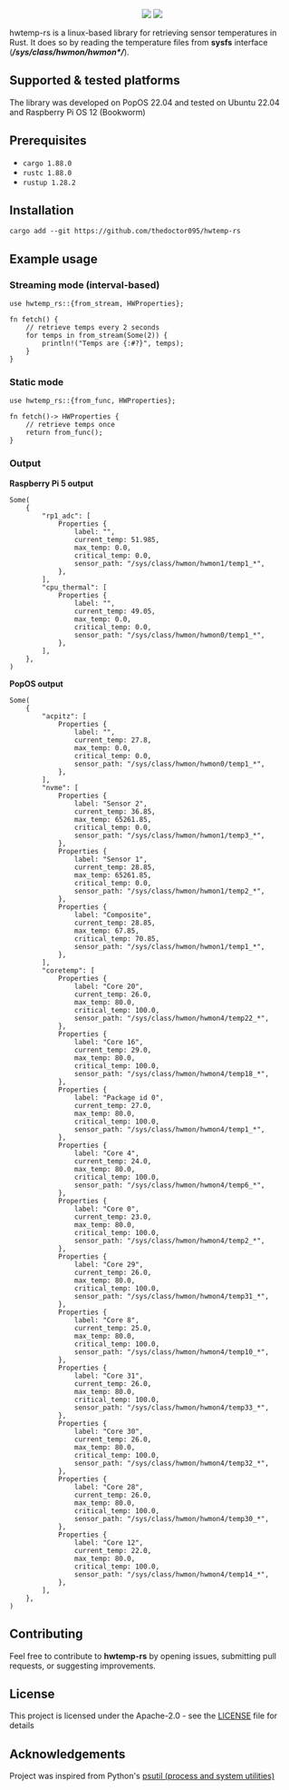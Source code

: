 <p align="center">
    <a href="https://opensource.org/licenses/Apache-2.0" alt="Apache 2.0 License">
        <img src="https://img.shields.io/badge/License-Apache_2.0-orange.svg" /></a>
    <a href="https://www.rust-lang.org/tools/install" alt="Rust 1.83.0">
        <img src="https://img.shields.io/badge/Rust-1.83.0-orange.svg" /></a>
</p>

hwtemp-rs is a linux-based library for retrieving sensor temperatures in Rust. It does so by reading the temperature files from **sysfs** interface (**_/sys/class/hwmon/hwmon*/_**).

## Supported & tested platforms

The library was developed on PopOS 22.04 and tested on Ubuntu 22.04 and Raspberry Pi OS 12 (Bookworm) 

## Prerequisites

- `cargo 1.88.0`
- `rustc 1.88.0`
- `rustup 1.28.2`

## Installation
```
cargo add --git https://github.com/thedoctor095/hwtemp-rs
```
## Example usage
### Streaming mode (interval-based)
```
use hwtemp_rs::{from_stream, HWProperties};

fn fetch() {
    // retrieve temps every 2 seconds
    for temps in from_stream(Some(2)) {
        println!("Temps are {:#?}", temps);
    }
}
```
### Static mode
```
use hwtemp_rs::{from_func, HWProperties};

fn fetch()-> HWProperties {
    // retrieve temps once
    return from_func();
}
```

### Output
**Raspberry Pi 5 output**
```
Some(
    {
        "rp1_adc": [
            Properties {
                label: "",
                current_temp: 51.985,
                max_temp: 0.0,
                critical_temp: 0.0,
                sensor_path: "/sys/class/hwmon/hwmon1/temp1_*",
            },
        ],
        "cpu_thermal": [
            Properties {
                label: "",
                current_temp: 49.05,
                max_temp: 0.0,
                critical_temp: 0.0,
                sensor_path: "/sys/class/hwmon/hwmon0/temp1_*",
            },
        ],
    },
)

```
**PopOS output**
```
Some(
    {
        "acpitz": [
            Properties {
                label: "",
                current_temp: 27.8,
                max_temp: 0.0,
                critical_temp: 0.0,
                sensor_path: "/sys/class/hwmon/hwmon0/temp1_*",
            },
        ],
        "nvme": [
            Properties {
                label: "Sensor 2",
                current_temp: 36.85,
                max_temp: 65261.85,
                critical_temp: 0.0,
                sensor_path: "/sys/class/hwmon/hwmon1/temp3_*",
            },
            Properties {
                label: "Sensor 1",
                current_temp: 28.85,
                max_temp: 65261.85,
                critical_temp: 0.0,
                sensor_path: "/sys/class/hwmon/hwmon1/temp2_*",
            },
            Properties {
                label: "Composite",
                current_temp: 28.85,
                max_temp: 67.85,
                critical_temp: 70.85,
                sensor_path: "/sys/class/hwmon/hwmon1/temp1_*",
            },
        ],
        "coretemp": [
            Properties {
                label: "Core 20",
                current_temp: 26.0,
                max_temp: 80.0,
                critical_temp: 100.0,
                sensor_path: "/sys/class/hwmon/hwmon4/temp22_*",
            },
            Properties {
                label: "Core 16",
                current_temp: 29.0,
                max_temp: 80.0,
                critical_temp: 100.0,
                sensor_path: "/sys/class/hwmon/hwmon4/temp18_*",
            },
            Properties {
                label: "Package id 0",
                current_temp: 27.0,
                max_temp: 80.0,
                critical_temp: 100.0,
                sensor_path: "/sys/class/hwmon/hwmon4/temp1_*",
            },
            Properties {
                label: "Core 4",
                current_temp: 24.0,
                max_temp: 80.0,
                critical_temp: 100.0,
                sensor_path: "/sys/class/hwmon/hwmon4/temp6_*",
            },
            Properties {
                label: "Core 0",
                current_temp: 23.0,
                max_temp: 80.0,
                critical_temp: 100.0,
                sensor_path: "/sys/class/hwmon/hwmon4/temp2_*",
            },
            Properties {
                label: "Core 29",
                current_temp: 26.0,
                max_temp: 80.0,
                critical_temp: 100.0,
                sensor_path: "/sys/class/hwmon/hwmon4/temp31_*",
            },
            Properties {
                label: "Core 8",
                current_temp: 25.0,
                max_temp: 80.0,
                critical_temp: 100.0,
                sensor_path: "/sys/class/hwmon/hwmon4/temp10_*",
            },
            Properties {
                label: "Core 31",
                current_temp: 26.0,
                max_temp: 80.0,
                critical_temp: 100.0,
                sensor_path: "/sys/class/hwmon/hwmon4/temp33_*",
            },
            Properties {
                label: "Core 30",
                current_temp: 26.0,
                max_temp: 80.0,
                critical_temp: 100.0,
                sensor_path: "/sys/class/hwmon/hwmon4/temp32_*",
            },
            Properties {
                label: "Core 28",
                current_temp: 26.0,
                max_temp: 80.0,
                critical_temp: 100.0,
                sensor_path: "/sys/class/hwmon/hwmon4/temp30_*",
            },
            Properties {
                label: "Core 12",
                current_temp: 22.0,
                max_temp: 80.0,
                critical_temp: 100.0,
                sensor_path: "/sys/class/hwmon/hwmon4/temp14_*",
            },
        ],
    },
)
```

## Contributing

Feel free to contribute to **hwtemp-rs** by opening issues, submitting pull requests, or suggesting improvements.

## License

This project is licensed under the Apache-2.0 - see the [LICENSE](LICENSE) file for details

## Acknowledgements
Project was inspired from Python's [psutil (process and system utilities)](https://github.com/giampaolo/psutil)
